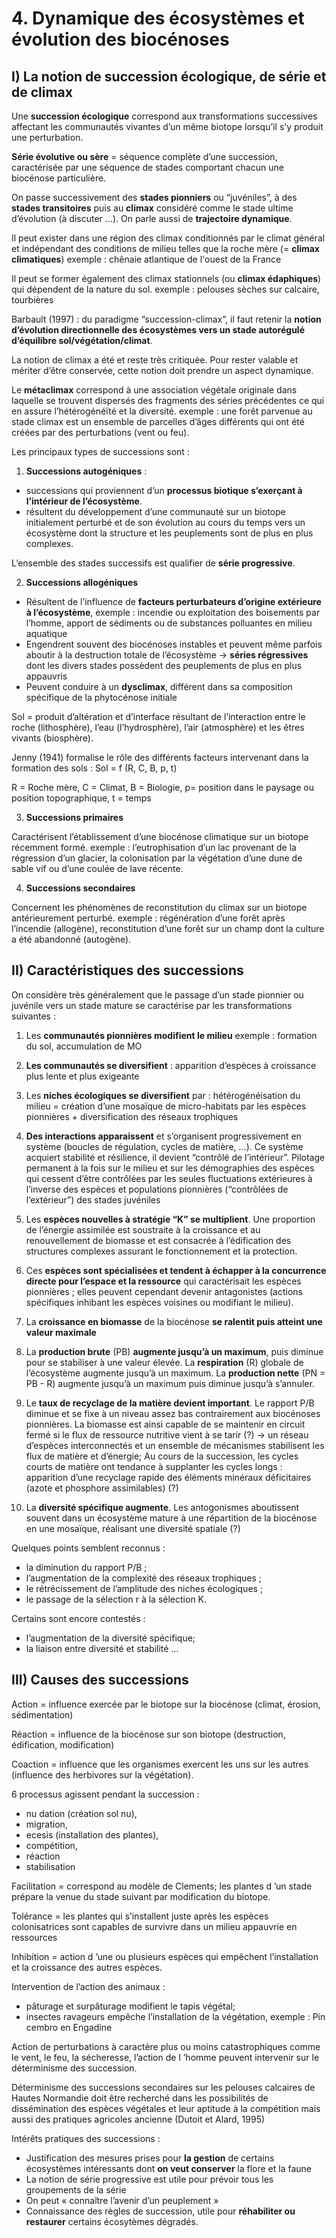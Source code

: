 # 4. Dynamique des écosystèmes et évolution des biocénoses

## I) La notion de succession écologique, de série et de climax

Une **succession écologique** correspond aux transformations successives affectant les communautés vivantes d’un même biotope lorsqu’il s’y produit une perturbation.

**Série évolutive ou sère** = séquence complète d’une succession, caractérisée par une séquence de stades comportant chacun une biocénose particulière.

On passe successivement des **stades pionniers** ou “juvéniles”, à des **stades transitoires** puis au **climax** considéré comme le stade ultime d’évolution (à discuter ...). On parle aussi de **trajectoire dynamique**.

Il peut exister dans une région des climax conditionnés par le climat général et indépendant des conditions de milieu telles que la roche mère (= **climax climatiques**) exemple : chênaie atlantique de l'ouest de la France

Il peut se former également des climax stationnels (ou **climax édaphiques**) qui dépendent de la nature du sol. exemple : pelouses sèches sur calcaire, tourbières

Barbault (1997) : du paradigme “succession-climax”, il faut retenir la **notion d’évolution directionnelle des écosystèmes vers un stade autorégulé d’équilibre sol/végétation/climat**. 

La notion de climax a été et reste très critiquée. Pour rester valable et mériter d’être conservée, cette notion doit prendre un aspect dynamique. 

Le **métaclimax** correspond à une association végétale originale dans laquelle se trouvent dispersés des fragments des séries précédentes ce qui en assure l’hétérogénéïté et la diversité. exemple : une forêt parvenue au stade climax est un ensemble de parcelles d’âges différents qui ont été créées par des perturbations (vent ou feu).

Les principaux types de successions sont :

1) **Successions autogéniques** :

* successions qui proviennent d’un **processus biotique s’exerçant à l’intérieur de l’écosystème**. 
* résultent du développement d’une communauté sur un biotope initialement perturbé et de son évolution au cours du temps vers un écosystème dont la structure et les peuplements sont de plus en plus complexes.

L’ensemble des stades successifs est qualifier de **série progressive**.

2) **Successions allogéniques**

* Résultent de l’influence de **facteurs perturbateurs d’origine extérieure à l’écosystème**, exemple :  incendie ou exploitation des boisements par l’homme, apport de sédiments ou de substances polluantes en milieu aquatique
*  Engendrent souvent des biocénoses instables et peuvent même parfois aboutir à la destruction totale de l’écosystème -> **séries régressives** dont les divers stades possèdent des peuplements de plus en plus appauvris
*  Peuvent conduire à un **dysclimax**, différent dans sa composition spécifique de la phytocénose initiale

Sol = produit d’altération et d’interface résultant de l’interaction entre le roche (lithosphère), l’eau (l’hydrosphère), l’air (atmosphère) et les êtres vivants (biosphère). 
 
Jenny (1941) formalise le rôle des différents facteurs intervenant dans la formation des sols : Sol = f (R, C, B, p, t)

R = Roche mère, C = Climat, B = Biologie, p= position dans le paysage ou position topographique, t = temps

3) **Successions primaires** 

Caractérisent l’établissement d’une biocénose climatique sur un biotope récemment formé. exemple :  l’eutrophisation d’un lac provenant de la régression d’un glacier, la colonisation par la végétation d’une dune de sable vif ou d’une coulée de lave récente.  

4) **Successions secondaires**

Concernent les phénomènes de reconstitution du climax sur un biotope antérieurement perturbé. exemple :  régénération d’une forêt après l’incendie (allogène),   reconstitution d’une forêt sur un champ dont la culture a été abandonné (autogène).

## II) Caractéristiques des successions

On considère très généralement que le passage d’un stade pionnier ou juvénile vers un stade mature se caractérise par les transformations suivantes : 

1. Les **communautés pionnières modifient le milieu** exemple : formation du sol, accumulation de MO 

2. **Les communautés se diversifient** : apparition d’espèces à croissance plus lente et plus exigeante

3. Les **niches écologiques se diversifient** par : hétérogénéisation du milieu = création d’une mosaïque de micro-habitats par les espèces pionnières + diversification des réseaux trophiques 

4. **Des interactions apparaissent** et s’organisent progressivement en système (boucles de régulation, cycles de matière, ...). Ce système acquiert stabilité et résilience, il devient “contrôlé de l’intérieur”. Pilotage permanent à la fois sur le milieu et sur les démographies des espèces qui cessent d’être contrôlées par les seules fluctuations extérieures à l’inverse des espèces et populations pionnières (“contrôlées de l’extérieur”) des stades juvéniles

5. Les **espèces nouvelles à stratégie “K” se multiplient**. Une proportion de l’énergie assimilée est soustraite à la croissance et au renouvellement de biomasse et est consacrée à l’édification des structures complexes assurant le fonctionnement et la protection. 

6. Ces **espèces sont spécialisées et tendent à échapper à la concurrence directe pour l’espace et la ressource** qui caractérisait les espèces pionnières ; elles peuvent cependant devenir antagonistes (actions spécifiques inhibant les espèces voisines ou modifiant le milieu).

7. La **croissance en biomasse** de la biocénose **se ralentit puis atteint une valeur maximale** 

8. La **production brute** (PB) **augmente jusqu’à un maximum**, puis diminue pour se stabiliser à une valeur élevée. La **respiration** (R) globale de l’écosystème augmente jusqu’à un maximum. La **production nette** (PN = PB - R) augmente jusqu’à un maximum puis diminue jusqu’à s’annuler.  

9. Le **taux de recyclage de la matière devient important**. Le rapport P/B diminue et se fixe à un niveau assez bas contrairement aux biocénoses pionnières. La biomasse est ainsi capable de se maintenir en circuit fermé si le flux de ressource nutritive vient à se tarir (?) -> un réseau d’espèces interconnectés et un ensemble de mécanismes stabilisent les flux de matière et d’énergie; Au cours de la succession, les cycles courts de matière ont tendance à supplanter les cycles longs : apparition d’une recyclage rapide des éléments minéraux déficitaires (azote et phosphore assimilables) (?)

10. La **diversité spécifique augmente**. Les antogonismes aboutissent souvent dans un écosystème mature à une répartition de la biocénose en une mosaïque, réalisant une diversité spatiale (?)

Quelques points semblent reconnus : 

* la diminution du rapport P/B ; 
* l’augmentation de la complexité des réseaux trophiques ; 
* le rétrécissement de l’amplitude des niches écologiques ; 
* le passage de la sélection r à la sélection K. 

Certains sont encore contestés : 

* l’augmentation de la diversité spécifique; 
* la liaison entre diversité et stabilité …

## III) Causes des successions

Action  = influence exercée par le biotope sur la biocénose (climat, érosion, sédimentation) 

Réaction = influence de la biocénose sur son biotope (destruction, édification, modification) 

Coaction = influence que les organismes exercent les uns sur les autres (influence des herbivores sur la végétation). 

6 processus agissent pendant la succession : 

* nu dation (création sol nu), 
* migration, 
* ecesis (installation des plantes), 
* compétition, 
* réaction 
* stabilisation

Facilitation = correspond au modèle de Clements; les plantes d ’un stade prépare la venue du stade suivant par modification du biotope. 

Tolérance = les plantes qui s’installent juste après les espèces colonisatrices sont capables de survivre dans un milieu appauvrie en ressources 

Inhibition = action d ’une ou plusieurs espèces qui empêchent l’installation et la croissance des autres espèces.

Intervention de l’action des animaux : 

* pâturage et surpâturage modifient le tapis végétal; 
* insectes ravageurs empêche l’installation de la végétation, exemple : Pin cembro en Engadine

Action de perturbations à caractère plus ou moins catastrophiques comme le vent, le feu, la sécheresse, l’action de l ’homme peuvent intervenir sur le déterminisme des succession. 

Déterminisme des successions secondaires sur les pelouses calcaires de Hautes Normandie doit être recherché dans les possibilités de dissémination des espèces végétales et leur aptitude à la compétition mais aussi des pratiques agricoles ancienne (Dutoit et Alard, 1995)

Intérêts pratiques des successions :

* Justification des mesures prises pour **la gestion** de certains écosystèmes intéressants dont **on veut conserver** la flore et la faune
* La notion de série progressive est utile pour prévoir tous les groupements de la série
* On peut « connaître l’avenir d’un peuplement »
* Connaissance des règles de succession, utile pour **réhabiliter ou restaurer** certains écosytèmes dégradés.